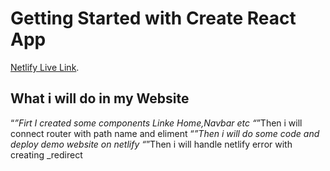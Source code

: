 # Getting Started with Create React App

[Netlify Live Link](https://heartfelt-florentine-771f70.netlify.app/).

## What i will do in my Website
“*”Firt I created some components Linke Home,Navbar etc
“*”Then i will connect router with path name and eliment
“*”Then i will do some code and deploy demo website on netlify
“*”Then i will handle netlify error with creating _redirect
